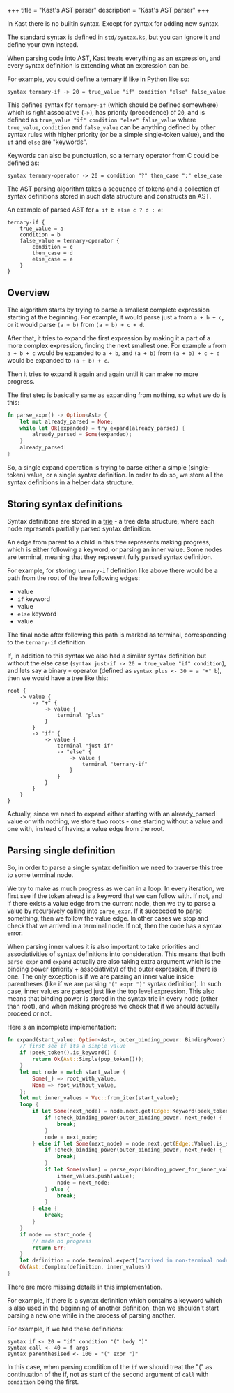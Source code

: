 +++
title = "Kast's AST parser"
description = "Kast's AST parser"
+++

In Kast there is no builtin syntax. Except for syntax for adding new syntax.

The standard syntax is defined in `std/syntax.ks`, but you can ignore it and define your own instead.

When parsing code into AST, Kast treats everything as an expression,
and every syntax definition is extending what an expression can be.

For example, you could define a ternary if like in Python like so:

```
syntax ternary-if -> 20 = true_value "if" condition "else" false_value
```

This defines syntax for `ternary-if` (which should be defined somewhere)
which is right associative (`->`), has priority (precedence) of `20`,
and is defined as `true_value "if" condition "else" false_value` where
`true_value`, `condition` and `false_value` can be anything defined by
other syntax rules with higher priority (or be a simple single-token value),
and the `if` and `else` are "keywords".

Keywords can also be punctuation, so a ternary operator from C could be defined as:

```
syntax ternary-operator -> 20 = condition "?" then_case ":" else_case
```

<!-- does that make sense? -->

The AST parsing algorithm takes a sequence of tokens and a collection of syntax definitions stored in such data structure and constructs an AST.

An example of parsed AST for `a if b else c ? d : e`:

```
ternary-if {
    true_value = a
    condition = b
    false_value = ternary-operator {
        condition = c
        then_case = d
        else_case = e
    }
}
```

## Overview

The algorithm starts by trying to parse a smallest
complete expression starting at the beginning.
For example, it would parse just `a` from `a + b + c`,
or it would parse `(a + b)` from `(a + b) + c + d`.

After that, it tries to expand the first expression by making it a part of a more complex expression, finding the next smallest one.
For example `a` from `a + b + c` would be expanded to `a + b`,
and `(a + b)` from `(a + b) + c + d` would be expanded to `(a + b) + c`.

Then it tries to expand it again and again until it can make no more progress.

The first step is basically same as expanding from nothing, so what we do is this:

```rs
fn parse_expr() -> Option<Ast> {
    let mut already_parsed = None;
    while let Ok(expanded) = try_expand(already_parsed) {
        already_parsed = Some(expanded);
    }
    already_parsed
}
```

<!-- Comment an actual line of source code -->

So, a single expand operation is trying to parse either a simple (single-token) value,
or a single syntax definition.
In order to do so, we store all the syntax definitions in a helper data structure.

## Storing syntax definitions

Syntax definitions are stored in a [trie](https://en.wikipedia.org/wiki/Trie) -
a tree data structure, where each node represents partially parsed syntax definition.

An edge from parent to a child in this tree represents making progress,
which is either following a keyword, or parsing an inner value.
Some nodes are terminal, meaning that they represent fully parsed syntax definition.

For example, for storing `ternary-if` definition like above
there would be a path from the root of the tree following edges:

- value
- `if` keyword
- value
- `else` keyword
- value

The final node after following this path is marked as terminal,
corresponding to the `ternary-if` definition.

If, in addition to this syntax we also had a similar syntax definition but without the else case
(`syntax just-if -> 20 = true_value "if" condition`),
and lets say a binary `+` operator (defined as `syntax plus <- 30 = a "+" b`),
then we would have a tree like this:

<!-- totally not a suspicious comment &mdash;&mdash;> <div style="display: none;"> -->

```
root {
    -> value {
        -> "+" {
            -> value {
                terminal "plus"
            }
        }
        -> "if" {
            -> value {
                terminal "just-if"
                -> "else" {
                    -> value {
                        terminal "ternary-if"
                    }
                }
            }
        }
    }
}
```

Actually, since we need to expand either starting with an already_parsed value or with nothing,
we store two roots - one starting without a value and one with,
instead of having a value edge from the root.

## Parsing single definition

So, in order to parse a single syntax definition we need to traverse this tree to some terminal node.

We try to make as much progress as we can in a loop.
In every iteration, we first see if the token ahead is a keyword that we can follow with.
If not, and if there exists a value edge from the current node, then we
try to parse a value by recursively calling into `parse_expr`.
If it succeeded to parse something, then we follow the value edge.
In other cases we stop and check that we arrived in a terminal node.
If not, then the code has a syntax error.

When parsing inner values it is also important to take
priorities and associativities of syntax definitions into consideration.
This means that both `parse_expr` and `expand` actually are also taking extra argument
which is the binding power (priority + associativity) of the outer expression, if there is one.
The only exception is if we are parsing an inner value inside parentheses
(like if we are parsing `"(" expr ")"` syntax definition).
In such case, inner values are parsed just like the top level expression.
This also means that binding power is stored in the syntax trie in every node (other than root),
and when making progress we check that if we should actually proceed or not.

Here's an incomplete implementation:

```rs
fn expand(start_value: Option<Ast>, outer_binding_power: BindingPower) -> Result<Ast> {
    // first see if its a simple value
    if !peek_token().is_keyword() {
        return Ok(Ast::Simple(pop_token()));
    }
    let mut node = match start_value {
        Some(_) => root_with_value,
        None => root_without_value,
    };
    let mut inner_values = Vec::from_iter(start_value);
    loop {
        if let Some(next_node) = node.next.get(Edge::Keyword(peek_token())) {
            if !check_binding_power(outer_binding_power, next_node) {
                break;
            }
            node = next_node;
        } else if let Some(next_node) = node.next.get(Edge::Value).is_some() {
            if !check_binding_power(outer_binding_power, next_node) {
                break;
            }
            if let Some(value) = parse_expr(binding_power_for_inner_values) {
                inner_values.push(value);
                node = next_node;
            } else {
                break;
            }
        } else {
            break;
        }
    }
    if node == start_node {
        // made no progress
        return Err;
    }
    let definition = node.terminal.expect("arrived in non-terminal node");
    Ok(Ast::Complex(definition, inner_values))
}
```

There are more missing details in this implementation.

For example, if there is a syntax definition which contains a keyword
which is also used in the beginning of another definition,
then we shouldn't start parsing a new one while in the process of parsing another.

For example, if we had these definitions:

```
syntax if <- 20 = "if" condition "(" body ")"
syntax call <- 40 = f args
syntax parenthesised <- 100 = "(" expr ")"
```

In this case, when parsing condition of the `if` we should treat the "(" as continuation of the if, not as start of the second argument of `call` with `condition` being the first.

